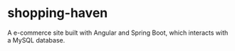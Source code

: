 # shopping-haven
A e-commerce site built with Angular and Spring Boot, which interacts with a MySQL database.
